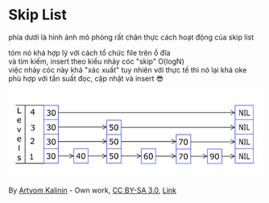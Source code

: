 # Skip List

phía dưới là hỉnh ảnh mô phỏng rất chân thực cách hoạt động của skip list

tóm nó khá hợp lý với cách tổ chức file trên ổ đĩa <br />
và tìm kiếm, insert theo kiểu nhảy cóc "skip" O(logN) <br />
việc nhảy cóc này khá "xác xuất" tuy nhiên với thực tế thì nó lại khá oke <br />
phù hợp với tần suất đọc, cập nhật và insert 😎

![](./Skip_list_add_element-en.gif)

By <a href="https://commons.wikimedia.org/wiki/User:Artyom_Kalinin" title="User:Artyom Kalinin">Artyom Kalinin</a> - <span class="int-own-work" lang="en">Own work</span>, <a href="https://creativecommons.org/licenses/by-sa/3.0" title="Creative Commons Attribution-Share Alike 3.0">CC BY-SA 3.0</a>, <a href="https://commons.wikimedia.org/w/index.php?curid=30222103">Link</a>